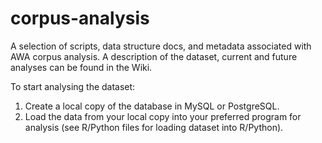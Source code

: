 # corpus-analysis
A selection of scripts, data structure docs, and metadata associated with AWA corpus analysis.
A description of the dataset, current and future analyses can be found in the Wiki.

To start analysing the dataset:
1. Create a local copy of the database in MySQL or PostgreSQL.
2. Load the data from your local copy into your preferred program for analysis (see R/Python files for loading dataset into R/Python).
